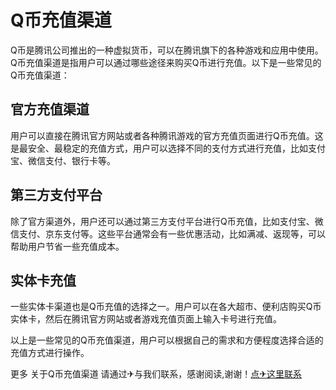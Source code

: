 # Q币充值渠道

Q币是腾讯公司推出的一种虚拟货币，可以在腾讯旗下的各种游戏和应用中使用。Q币充值渠道是指用户可以通过哪些途径来购买Q币进行充值。以下是一些常见的Q币充值渠道：

## 官方充值渠道
用户可以直接在腾讯官方网站或者各种腾讯游戏的官方充值页面进行Q币充值。这是最安全、最稳定的充值方式，用户可以选择不同的支付方式进行充值，比如支付宝、微信支付、银行卡等。

## 第三方支付平台
除了官方渠道外，用户还可以通过第三方支付平台进行Q币充值，比如支付宝、微信支付、京东支付等。这些平台通常会有一些优惠活动，比如满减、返现等，可以帮助用户节省一些充值成本。

## 实体卡充值
一些实体卡渠道也是Q币充值的选择之一。用户可以在各大超市、便利店购买Q币实体卡，然后在腾讯官方网站或者游戏充值页面上输入卡号进行充值。

以上是一些常见的Q币充值渠道，用户可以根据自己的需求和方便程度选择合适的充值方式进行操作。

更多 关于Q币充值渠道 请通过✈与我们联系，感谢阅读,谢谢！[点✈这里联系](https://111.k02.cc)